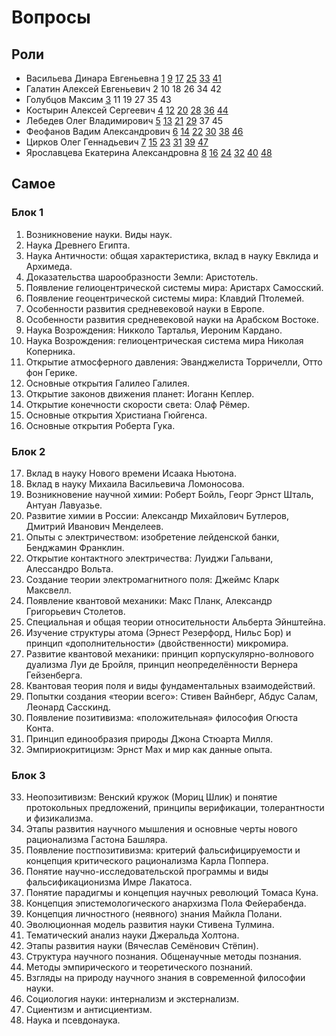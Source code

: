 # Вопросы

## Роли

- Васильева Динара Евгеньевна [1](answers/1.md) [9](answers/9.md) [17](answers/17.md) [25](answers/25.md) [33](answers/33.md) [41](answers/41.md)
- Галатин Алексей Евгеньевич 2 10 18 26 34 42
- Голубцов Максим [3](answers/3.md) 11 19 27 35 43
- Костырин Алексей Сергеевич [4](answers/4.md) [12](answers/12.md) [20](answers/20.md) [28](answers/28.md) [36](answers/36.md) [44](answers/44.md)
- Лебедев Олег Владимирович [5](answers/5.md) [13](answers/13.md) [21](answers/21.md) [29](answers/29.md) 37 45
- Феофанов Вадим Александрович [6](answers/6.md) [14](answers/14.md) [22](answers/22.md) [30](answers/30.md) [38](answers/38.md) [46](answers/46.md)
- Цирков Олег Геннадьевич [7](answers/7.md) [15](answers/15.md) [23](answers/23.md) [31](answers/31.md) [39](answers/39.md) [47](answers/47.md)
- Ярославцева Екатерина Александровна [8](answers/8.md) [16](answers/16.md) [24](answers/24.md) [32](answers/32.md) [40](answers/40.md) [48](answers/48.md)

## Самое

### Блок 1
1. Возникновение науки. Виды наук.
2. Наука Древнего Египта.
3. Наука Античности: общая характеристика, вклад в науку Евклида и Архимеда.
4. Доказательства шарообразности Земли: Аристотель.
5. Появление гелиоцентрической системы мира: Аристарх Самосский.
6. Появление геоцентрической системы мира: Клавдий Птолемей.
7. Особенности развития средневековой науки в Европе.
8. Особенности развития средневековой науки на Арабском Востоке.
9. Наука Возрождения: Никколо Тарталья, Иероним Кардано.
10. Наука Возрождения: гелиоцентрическая система мира Николая Коперника.
11. Открытие атмосферного давления: Эванджелиста Торричелли, Отто фон Герике.
12. Основные открытия Галилео Галилея.
13. Открытие законов движения планет: Иоганн Кеплер.
14. Открытие конечности скорости света: Олаф Рёмер.
15. Основные открытия Христиана Гюйгенса.
16. Основные открытия Роберта Гука.
### Блок 2
17. Вклад в науку Нового времени Исаака Ньютона.
18. Вклад в науку Михаила Васильевича Ломоносова.
19. Возникновение научной химии: Роберт Бойль, Георг Эрнст Шталь, Антуан Лавуазье.
20. Развитие химии в России: Александр Михайлович Бутлеров, Дмитрий Иванович Менделеев.
21. Опыты с электричеством: изобретение лейденской банки, Бенджамин Франклин.
22. Открытие контактного электричества: Луиджи Гальвани, Алессандро Вольта.
23. Создание теории электромагнитного поля: Джеймс Кларк Максвелл.
24. Появление квантовой механики: Макс Планк, Александр Григорьевич Столетов.
25. Специальная и общая теории относительности Альберта Эйнштейна.
26. Изучение структуры атома (Эрнест Резерфорд, Нильс Бор) и принцип «дополнительности» (двойственности) микромира.
27. Развитие квантовой механики: принцип корпускулярно-волнового дуализма Луи де Бройля, принцип неопределённости Вернера Гейзенберга.
28. Квантовая теория поля и виды фундаментальных взаимодействий.
29. Попытки создания «теории всего»: Стивен Вайнберг, Абдус Салам, Леонард Сасскинд.
30. Появление позитивизма: «положительная» философия Огюста Конта.
31. Принцип единообразия природы Джона Стюарта Милля.
32. Эмпириокритицизм: Эрнст Мах и мир как данные опыта.
### Блок 3
33. Неопозитивизм: Венский кружок (Мориц Шлик) и понятие протокольных предложений, принципы верификации, толерантности и физикализма.
34. Этапы развития научного мышления и основные черты нового рационализма Гастона Башляра.
35. Появление постпозитивизма: критерий фальсифицируемости и концепция критического рационализма Карла Поппера.
36. Понятие научно-исследовательской программы и виды фальсификационизма Имре Лакатоса.
37. Понятие парадигмы и концепция научных революций Томаса Куна.
38. Концепция эпистемологического анархизма Пола Фейерабенда.
39. Концепция личностного (неявного) знания Майкла Полани.
40. Эволюционная модель развития науки Стивена Тулмина.
41. Тематический анализ науки Джеральда Холтона.
42. Этапы развития науки (Вячеслав Семёнович Стёпин).
43. Структура научного познания. Общенаучные методы познания.
44. Методы эмпирического и теоретического познаний.
45. Взгляды на природу научного знания в современной философии науки.
46. Социология науки: интернализм и экстернализм.
47. Сциентизм и антисциентизм.
48. Наука и псевдонаука.
